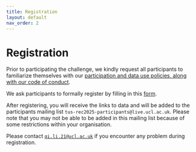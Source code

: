 ```yaml
---
title: Registration
layout: default
nav_order: 2
---
```


# Registration

Prior to participating the challenge, we kindly request all participants to familiarize themselves with our [participation and data use policies, along with our code of conduct](policies.html).

We ask participants to formally register by filling in this <a href="https://forms.office.com/Pages/ResponsePage.aspx?id=_oivH5ipW0yTySEKEdmlwtuGHDRzVfVFoLaRvly0HStUMkcyWlgzQ1VQOU8yTTZFRVRXSU9FMVNIWi4u" target="_blank">form</a>.

After registering, you will receive the links to data and will be added to the participants mailing list `tus-rec2025-participants@live.ucl.ac.uk`. Please note that you may not be able to be added in this mailing list because of some restrictions within your organisation. 
<!-- Please contact [`qi.li.21@ucl.ac.uk`](mailto:qi.li.21@ucl.ac.uk) if you would like to be added.  -->
Please contact [`qi.li.21@ucl.ac.uk`](mailto:qi.li.21@ucl.ac.uk) if you encounter any problem during registration.




